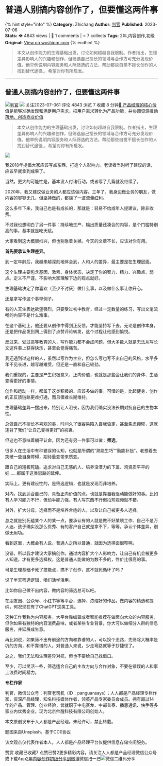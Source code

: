 # 普通人别搞内容创作了，但要懂这两件事
{% hint style="info" %}
**Category:** Zhichang
**Author:** [判官](https://www.woshipm.com/u/723858)
**Published:** 2023-07-06  
**Stats:** 👁️ 4843 views | 💬 1 comments | ⭐ 7 collects
**Tags:** 2年,内容创作,初级
**Original:** [View on woshipm.com](https://www.woshipm.com/zhichang/5861363.html)
{% endhint %}
> 本文从创作能力的生理基础出发，讨论如何超越自我限制。作者指出，生理差异影响人的兴趣和创作，但筛选自己擅长的领域与合作方可充分发现价值。他举例说明内容服务和人际筛选的方法，帮助那些自觉不擅长创作的人找到替代途径,，希望对你有所启发。

---

## 普通人别搞内容创作了，但要懂这两件事

[![](https://image.woshipm.com/wp-files/2018/07/jg7gxbiZ7pQsAUMDUEkP.jpg!/both/72x72)](https://www.woshipm.com/u/723858)[判官](https://www.woshipm.com/u/723858) ![](https://static.woshipm.com/tag/1121_1@2x.png) 关注2023-07-061 评论 4843 浏览 7 收藏 8 分钟[🔗 产品经理的核心价值是能够准确发现和满足用户需求，把用户需求转化为产品功能，并协调资源推动落地，创造商业价值](https://ke.qidianla.com/courses/90pm)

> 本文从创作能力的生理基础出发，讨论如何超越自我限制。作者指出，生理差异影响人的兴趣和创作，但筛选自己擅长的领域与合作方可充分发现价值。他举例说明内容服务和人际筛选的方法，帮助那些自觉不擅长创作的人找到替代途径,，希望对你有所启发。

![](https://image.woshipm.com/2023/04/14/fa63c6e6-da8e-11ed-9503-00163e0b5ff3.jpg)

我2018年提倡大家应该写点东西，打造个人影响力。老读者当时听了建议的话，应该早就拿到成果了。

当然，更大的可能性是，基本没人付诸行动，或者写了几篇就没继续了。

2020年，我又建议做业务的人都应该做内容。三年了，我身边做业务的朋友，做内容的寥寥无几，但坚持做的，都赚了一波流量红利。

这么多年下来，我自己也是有成长的，那就是：轻易不给成年人提建议，除非收费。

不过我也想明白了另一件事：持续地生产、输出质量还凑合的内容，是个门槛特别高的事，基本就是吃天赋。

大家看到这大概很扫兴，但也别急着关掉。今天的文章不长，应该对你有用。

**首先要承认生理差异。**

到一定年龄后，我越来越深刻地体会到，人和人的差异，最主要是在生理层面。

这个生理主要包含基因、激素、身体状态，决定了你的智力、精力、兴趣点、弱点。定义不严谨，不影响大家理解下边的观点就好。

生理基础决定了你喜欢（至少不讨厌）做什么事，以及做什么事让你开心。

还是拿写作这个事举例子。

有的人天生表达欲望强烈，只要受过初中教育，经过一定数量的练习，写出文笔流畅的内容不是什么难事。

在这个基础上，他还要从创作中得到正反馈，才能坚持写下去。无论是创作本身，还是把作品发到网上得到了点赞评论转发，这个过程让他感到愉悦。

反过来，受过高等教育的人，写作能力都不会成问题，但大多数人就是无法从写长文这件事上获得快乐，甚至会觉得痛苦。

我还遇到过这样的人，虽然以写作为主业，但怎么写也写不出自己的风格，水平多年不见长进，越写越难受，但还是一直和自己较劲。

我们重视的，主要是产生积极意义、正向价值，也就是那些会让我们的身体、生活变得更好的事情。

创作和运动一样，都属于这类积极的、应该多做的事。可惜的是，比起健身，创作的正反馈链路更难打通，而且很难长期维持。

生理基础差异一摆出来，特别让人沮丧，因为我们确实没法长期对抗自己的生物本性。

总做自己不擅长不喜欢的事，时间久了很容易陷入自我否定，甚至焦虑抑郁，这就违背了我们“让自己变得更好”的初衷。

但这也不意味着躺平认命，因为还有另一件事可以做：**筛选**。

很多人在生活中有种错误的认知，也就是所谓的“熟能生巧”“勤能补拙”，老想着去突破一些自身障碍，期待量变带来质变。

跟自己的短板死磕、追求对自己无感的人、培养没潜力的下属、鸡资质平平的娃……都属于这类思路的延伸。

实际上，更有建设性的，是筛选逻辑，也就是发现而非培养。

对内，找到适合自己的、具备正向价值的点，也就是靠自我驱动能做好的事。比如有人学习能力不行，但动手能力强，有人写东西不行但拍短视频就不错。

对外，扩大分母，选择而不是培养合适的人，以及让自己被更多人选择。

总之就是别死磕某个人的某一点，要承认有的人就是做不好某项工作、自己不是万人迷、孩子确实没那么优秀、有的客户自己就是拿不下，等等。承认个体差异，别做无用功。

看到这里，大概会有人说，普通人之所以普通，就因为选择面很窄啊。

没错，所以我才建议大家搞创作。通过内容扩大个人影响力，让自己有机会被更多人知道，才有更多选择权。这是普通人能做的为数不多的，性价比很高的事。

可是生理基础卡死了技能点，搞不了创作，这不就死循环了吗？

说了半天筛选逻辑，咱们活学活用。

比如你自己做不出内容，做内容的筛选总可以吧。

在朋友圈、公众号、小红书等等平台，选择、浓缩好的作品，做内容的精选和提纯，何况现在有了ChatGPT这类工具。

这种工作我称为内容服务。大平台靠编辑或者智能推荐在做面向大众的内容服务，但你如果有独特的内容消费品味，或者某些专业背景，你大可以做细分人群的信息服务，并延展成生意。

再比如说，如果筛不出有前途的方向和靠谱的人，可以换个思路，先筛除大概率是坑的方向，和不靠谱的人。对普通人来说，少走弯路就等于抄捷径了。

总之，我们无法和生理差异对抗，但也不要给自己找借口。

至少，可以灵活一些，筛选适合自己的主攻方向与合作对象，不要在错误的人和事上浪费时间精力。

**专栏作家**

判官，微信公众号：判官老司机（ID：panguansays）；人人都是产品经理专栏作家，资深产品经理，知名科技媒体作者，领英产品专家委员会成员。拥有超过14年的产品、管理、创业经验，曾就职于中电赛龙、中邮普泰、播思通讯、快手等多家业内优秀企业，现为北京帅醒科技有限公司创始人。

本文原创发布于人人都是产品经理，未经许可，禁止转载。

题图来自Unsplash，基于CC0协议

该文观点仅代表作者本人，人人都是产品经理平台仅提供信息存储空间服务。

赞赏 收藏已收藏7 点赞已赞2更多精彩内容，请关注人人都是产品经理微信公众号或下载App[2年](https://www.woshipm.com/tag/2%e5%b9%b4)[内容创作](https://www.woshipm.com/tag/%e5%86%85%e5%ae%b9%e5%88%9b%e4%bd%9c)[初级](https://www.woshipm.com/tag/%e5%88%9d%e7%ba%a7)[分享到微博](https://service.weibo.com/share/share.php?appkey=2775287854&title=普通人别搞内容创作了，但要懂这两件事&url=https://www.woshipm.com/zhichang/5861363.html&pic=https://image.woshipm.com/2023/04/14/fa63c6e6-da8e-11ed-9503-00163e0b5ff3.jpg)微信扫一扫![微信二维码](https://api.pwmqr.com/qrcode/create/?url=https://www.woshipm.com/zhichang/5861363.html)分享